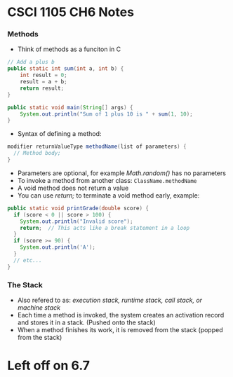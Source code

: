 # CSCI 1105 CH6 Notes

### Methods
* Think of methods as a funciton in C
```java
// Add a plus b
public static int sum(int a, int b) {
    int result = 0;
    result = a + b;
    return result;
}

public static void main(String[] args) {
    System.out.println("Sum of 1 plus 10 is " + sum(1, 10);
}
```
* Syntax of defining a method:
```java
modifier returnValueType methodName(list of parameters) {
  // Method body;
}
```
* Parameters are optional, for example _Math.random()_ has no parameters
* To invoke a method from another class: `ClassName.methodName`
* A void method does not return a value
* You can use _return;_ to terminate a void method early, example:
```java
public static void printGrade(double score) {
  if (score < 0 || score > 100) {
    System.out.println("Invalid score");
    return;  // This acts like a break statement in a loop
  }
  if (score >= 90) {
    System.out.println('A');
  }
  // etc...
}
```

### The Stack
* Also refered to as: _execution stack, runtime stack, call stack, or machine stack_
* Each time a method is invoked, the system creates an activation record and stores it in a stack. (Pushed onto the stack)
* When a method finishes its work, it is removed from the stack (popped from the stack)


# Left off on 6.7
